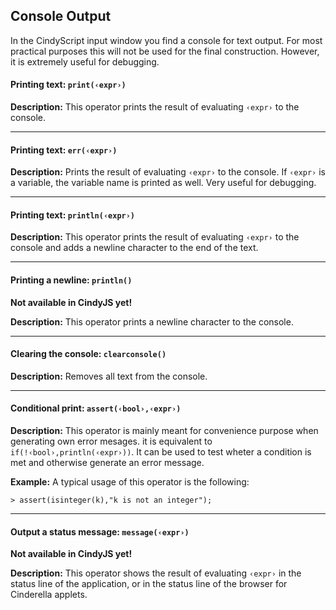 ## Console Output

In the CindyScript input window you find a console for text output.
For most practical purposes this will not be used for the final construction.
However, it is extremely useful for debugging.

#### Printing text: `print(‹expr›)`

**Description:**
This operator prints the result of evaluating `‹expr›` to the console.

---

#### Printing text: `err(‹expr›)`

**Description:**
Prints the result of evaluating `‹expr›` to the console.
If `‹expr›` is a variable, the variable name is printed as well.
Very useful for debugging.

---

#### Printing text: `println(‹expr›)`

**Description:**
This operator prints the result of evaluating `‹expr›` to the console and adds a newline character to the end of the text.

---

#### Printing a newline: `println()`

**Not available in CindyJS yet!**

**Description:**
This operator prints a newline character to the console.

---

#### Clearing the console: `clearconsole()`

**Description:**
Removes all text from the console.

---

#### Conditional print: `assert(‹bool›,‹expr›)`

**Description:**
This operator is mainly meant for convenience purpose when generating own error mesages.
it is equivalent to `if(!‹bool›,println(‹expr›))`.
It can be used to test wheter a condition is met and otherwise generate an error message.

**Example:**
A typical usage of this operator is the following:

    > assert(isinteger(k),"k is not an integer");

---

#### Output a status message: `message(‹expr›)`

**Not available in CindyJS yet!**

**Description:**
This operator shows the result of evaluating `‹expr›` in the status line of the application, or in the status line of the browser for Cinderella applets.
